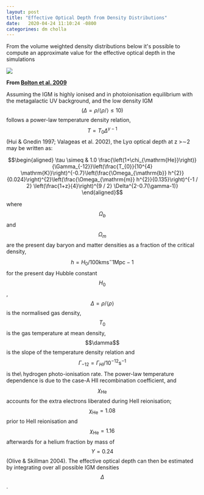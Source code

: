 ```yaml
---
layout: post
title: "Effective Optical Depth from Density Distributions"
date:   2020-04-24 11:10:24 -0800
categorines: dm cholla
---
```



From the volume weighted density distributions below  it's possible to compute an approximate value for the effective optical depth in the simulations 

<img src="{{ site.url }}assets/images/density_distribution_new.png"> 



**From [Bolton et al. 2009](https://arxiv.org/abs/0901.3966)**


Assuming the IGM is highly ionised and in photoionisation equilibrium with the metagalactic UV background, and the low density IGM $$(\Delta = \rho/ \langle \rho /\rangle \leq 10)$$ follows a power-law temperature density relation, $$T = T_0  \Delta^{\gamma -1} $$ (Hui & Gnedin 1997; Valageas et al. 2002), the Lyα optical depth at z >∼2 may be written as: 

$$\begin{aligned}
\tau \simeq & 1.0 \frac{\left(1+\chi_{\mathrm{He}}\right)}{\Gamma_{-12}}\left(\frac{T_{0}}{10^{4} \mathrm{K}}\right)^{-0.7}\left(\frac{\Omega_{\mathrm{b}} h^{2}}{0.024}\right)^{2}\left(\frac{\Omega_{\mathrm{m}} h^{2}}{0.135}\right)^{-1 / 2}  \left(\frac{1+z}{4}\right)^{9 / 2} \Delta^{2-0.7(\gamma-1)}
\end{aligned}$$

where $$\Omega_b$$ and $$\Omega_m$$ are the present day baryon and matter densities as a fraction of the critical density, $$h =
H_0/100 \mathrm{km} \mathrm{s}^−1 \mathrm{Mpc}−1 $$ for the present day Hubble constant $$H_0$$, $$\Delta = \rho/ \langle \rho \rangle $$ is the normalised gas density, $$T_0$$ is the gas temperature at mean density, $$\damma$$ is the slope of the temperature density relation and $$\Gamma_{−12} = \Gamma_{HI}/10^{−12} \mathrm{s}^{−1}$$ is the\ hydrogen photo-ionisation rate. The power-law temperature dependence is due to the case-A HII recombination coefficient, and $$\chi_{\mathrm{He}}$$ accounts for the extra electrons liberated during HeII reionisation; $$\chi_{\mathrm{He}} = 1.08$$ prior to HeII reionisation and $$\chi_{\mathrm{He}} = 1.16$$ afterwards for a helium fraction by mass
of $$Y = 0.24$$ (Olive & Skillman 2004). The effective optical depth can then be estimated by integrating over all possible IGM densities $$\Delta$$.
